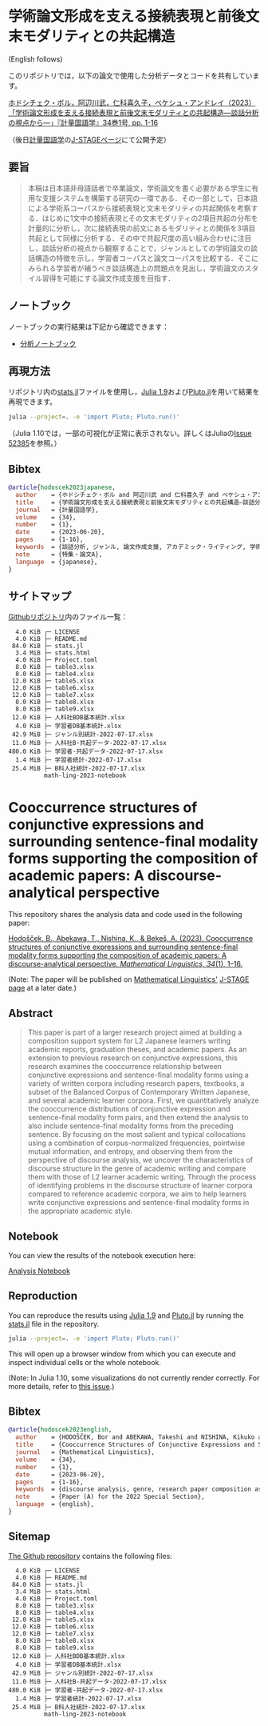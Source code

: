 # 学術論文形成を支える接続表現と前後文末モダリティとの共起構造

(English follows)

このリポジトリでは，以下の論文で使用した分析データとコードを共有しています。

[ホドシチェク・ボル，阿辺川武，仁科喜久子，ベケシュ・アンドレイ（2023）「学術論文形成を支える接続表現と前後文末モダリティとの共起構造―談話分析の視点から―」『計量国語学』34巻1号, pp. 1-16](https://docs.google.com/spreadsheets/d/1picuzQ4dKICQhN9fHLiHFJszozMv4ui7K9aaUO9KiQQ/edit?gid=117008552#gid=117008552&range=F2)

（後日[計量国語学](https://www.math-ling.org/)の[J-STAGEページ](https://www.jstage.jst.go.jp/browse/mathling/-char/ja)にて公開予定）

## 要旨

> 本稿は日本語非母語話者で卒業論文，学術論文を書く必要がある学生に有用な支援システムを構築する研究の一環である．その一部として，日本語による学術系コーパスから接続表現と文末モダリティの共起関係を考察する．はじめに1文中の接続表現とその文末モダリティの2項目共起の分布を計量的に分析し，次に接続表現の前文にあるモダリティとの関係を3項目共起として同様に分析する．その中で共起尺度の高い組み合わせに注目し，談話分析の視点から観察することで，ジャンルとしての学術論文の談話構造の特徴を示し，学習者コーパスと論文コーパスを比較する．そこにみられる学習者が補うべき談話構造上の問題点を見出し，学術論文のスタイル習得を可能にする論文作成支援を目指す．

## ノートブック

ノートブックの実行結果は下記から確認できます：

-   [分析ノートブック](stats.html)

## 再現方法
リポジトリ内の[stats.jl](stats.jl)ファイルを使用し，[Julia 1.9](https://julialang.org/downloads/)および[Pluto.jl](https://plutojl.org/)を用いて結果を再現できます。

```bash
julia --project=. -e 'import Pluto; Pluto.run()'
```

（Julia 1.10では，一部の可視化が正常に表示されない。詳しくはJuliaの[Issue 52385](https://github.com/JuliaLang/julia/issues/52385)を参照。）

## Bibtex

```bibtex
@article{hodoscek2023japanese,
  author    = {ホドシチェク・ボル and 阿辺川武 and 仁科喜久子 and ベケシュ・アンドレイ},
  title     = {学術論文形成を支える接続表現と前後文末モダリティとの共起構造―談話分析の視点から―},
  journal   = {計量国語学},
  volume    = {34},
  number    = {1},
  date      = {2023-06-20},
  pages     = {1-16},
  keywords  = {談話分析, ジャンル, 論文作成支援, アカデミック・ライティング, 学術系コーパス, BCCWJ, 自己相互情報量, エントロピー, 日本語学習者},
  note      = {特集・論文A},
  language  = {japanese},
}

```

## サイトマップ

[Githubリポジトリ](https://github.com/borh/math-ling-2023-notebook/)内のファイル一覧：

```
  4.0 KiB ┌─ LICENSE
  4.0 KiB ├─ README.md
 84.0 KiB ├─ stats.jl
  3.4 MiB ├─ stats.html
  4.0 KiB ├─ Project.toml
  8.0 KiB ├─ table3.xlsx
  8.0 KiB ├─ table4.xlsx
 12.0 KiB ├─ table5.xlsx
 12.0 KiB ├─ table6.xlsx
 12.0 KiB ├─ table7.xlsx
  8.0 KiB ├─ table8.xlsx
  8.0 KiB ├─ table9.xlsx
 12.0 KiB ├─ 人科社BDB基本統計.xlsx
  4.0 KiB ├─ 学習者DB基本統計.xlsx
 42.9 MiB ├─ ジャンル別統計-2022-07-17.xlsx
 11.0 MiB ├─ 人科社B-共起データ-2022-07-17.xlsx
480.0 KiB ├─ 学習者-共起データ-2022-07-17.xlsx
  1.4 MiB ├─ 学習者統計-2022-07-17.xlsx
 25.4 MiB ├─ B科人社統計-2022-07-17.xlsx
          math-ling-2023-notebook
```

# Cooccurrence structures of conjunctive expressions and surrounding sentence-final modality forms supporting the composition of academic papers: A discourse-analytical perspective

This repository shares the analysis data and code used in the following paper:

[Hodošček, B., Abekawa, T., Nishina, K., & Bekeš, A. (2023). Cooccurrence structures of conjunctive expressions and surrounding sentence-final modality forms supporting the composition of academic papers: A discourse-analytical perspective. _Mathematical Linguistics, 34_(1), 1–16.](https://docs.google.com/spreadsheets/d/1picuzQ4dKICQhN9fHLiHFJszozMv4ui7K9aaUO9KiQQ/edit?gid=117008552#gid=117008552&range=F3)

(Note: The paper will be published on [Mathematical Linguistics'](https://www.math-ling.org/e-index.html) [J-STAGE page](https://www.jstage.jst.go.jp/browse/mathling/-char/en) at a later date.)

## Abstract

> This paper is part of a larger research project aimed at building a composition support system for L2 Japanese learners writing academic reports, graduation theses, and academic papers. As an extension to previous research on conjunctive expressions, this research examines the cooccurrence relationship between conjunctive expressions and sentence-final modality forms using a variety of written corpora including research papers, textbooks, a subset of the Balanced Corpus of Contemporary Written Japanese, and several academic learner corpora. First, we quantitatively analyze the cooccurrence distributions of conjunctive expression and sentence-final modality form pairs, and then extend the analysis to also include sentence-final modality forms from the preceding sentence. By focusing on the most salient and typical collocations using a combination of corpus-normalized frequencies, pointwise mutual information, and entropy, and observing them from the perspective of discourse analysis, we uncover the characteristics of discourse structure in the genre of academic writing and compare them with those of L2 learner academic writing. Through the process of identifying problems in the discourse structure of learner corpora compared to reference academic corpora, we aim to help learners write conjunctive expressions and sentence-final modality forms in the appropriate academic style.

## Notebook

You can view the results of the notebook execution here:

[Analysis Notebook](stats.html)

## Reproduction

You can reproduce the results using [Julia 1.9](https://julialang.org/downloads/) and [Pluto.jl](https://plutojl.org/) by running the [stats.jl](stats.jl) file in the repository.

```bash
julia --project=. -e 'import Pluto; Pluto.run()'
```

This will open up a browser window from which you can execute and inspect individual cells or the whole notebook.

(Note: In Julia 1.10, some visualizations do not currently render correctly. For more details, refer to [this issue](https://github.com/JuliaLang/julia/issues/52385).)

## Bibtex

```bibtex
@article{hodoscek2023english,
  author    = {HODOŠČEK, Bor and ABEKAWA, Takeshi and NISHINA, Kikuko and BEKEŠ, Andrej},
  title     = {Cooccurrence Structures of Conjunctive Expressions and Surrounding Sentence-Final Modality Forms Supporting the Composition of Academic Papers: A Discourse-Analytical Perspective},
  journal   = {Mathematical Linguistics},
  volume    = {34},
  number    = {1},
  date      = {2023-06-20},
  pages     = {1-16},
  keywords  = {discourse analysis, genre, research paper composition assistance, academic writing, academic corpus, BCCWJ, pointwise mutual information, entropy, Japanese language learners},
  note      = {Paper (A) for the 2022 Special Section},
  language  = {english},
}
```

## Sitemap

[The Github repository](https://github.com/borh/math-ling-2023-notebook/) contains the following files:

```
  4.0 KiB ┌─ LICENSE
  4.0 KiB ├─ README.md
 84.0 KiB ├─ stats.jl
  3.4 MiB ├─ stats.html
  4.0 KiB ├─ Project.toml
  8.0 KiB ├─ table3.xlsx
  8.0 KiB ├─ table4.xlsx
 12.0 KiB ├─ table5.xlsx
 12.0 KiB ├─ table6.xlsx
 12.0 KiB ├─ table7.xlsx
  8.0 KiB ├─ table8.xlsx
  8.0 KiB ├─ table9.xlsx
 12.0 KiB ├─ 人科社BDB基本統計.xlsx
  4.0 KiB ├─ 学習者DB基本統計.xlsx
 42.9 MiB ├─ ジャンル別統計-2022-07-17.xlsx
 11.0 MiB ├─ 人科社B-共起データ-2022-07-17.xlsx
480.0 KiB ├─ 学習者-共起データ-2022-07-17.xlsx
  1.4 MiB ├─ 学習者統計-2022-07-17.xlsx
 25.4 MiB ├─ B科人社統計-2022-07-17.xlsx
          math-ling-2023-notebook
```

